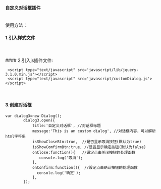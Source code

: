 #### 自定义对话框插件
<br/>
使用方法：
<br/>  

#### 1.引入样式文件  
<br/>
<link rel="stylesheet" type="text/css" href="style/dialog.css"/>
<br/>
#### 2.引入js插件文件:

```
 <script type="text/javascript" src='javascript/lib/jquery-3.1.0.min.js'></script>  
 <script type="text/javascript" src='javascript/customDialog.js'></script>
```
<br/>
 
#### 3.创建对话框  
```
var dialog3=new Dialog();
    	dialog3.open({
    		title:'自定义对话框', //对话框标题
    		message:'This is an custom dialog', //对话框内容，可以解析html字符串
    		isShowCloseBtn:true,  //是否显示取消按钮(默认为true)
    		isShowComfirmBtn:true, //是否显示确定按钮(默认为false)
    		onClose:function(){   //设定点击关闭按钮的处理函数
               console.log('取消');
    		},
    		onConfirm:function(){  //设定点击确认按钮的处理函数
              console.log('确定');
    		},
    	});
```
